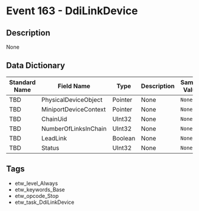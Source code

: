 # Event 163 - DdiLinkDevice

## Description
None

## Data Dictionary
|Standard Name|Field Name|Type|Description|Sample Value|
|---|---|---|---|---|
|TBD|PhysicalDeviceObject|Pointer|None|`None`|
|TBD|MiniportDeviceContext|Pointer|None|`None`|
|TBD|ChainUid|UInt32|None|`None`|
|TBD|NumberOfLinksInChain|UInt32|None|`None`|
|TBD|LeadLink|Boolean|None|`None`|
|TBD|Status|UInt32|None|`None`|

## Tags
* etw_level_Always
* etw_keywords_Base
* etw_opcode_Stop
* etw_task_DdiLinkDevice
